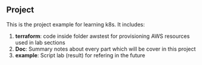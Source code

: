 ## Project

This is the project example for learning k8s. It includes:

1. **terraform**: code inside folder awstest for provisioning AWS resources used in lab sections
2. **Doc**: Summary notes about every part which will be cover in this project
3. **example**: Script lab (result) for refering in the future

